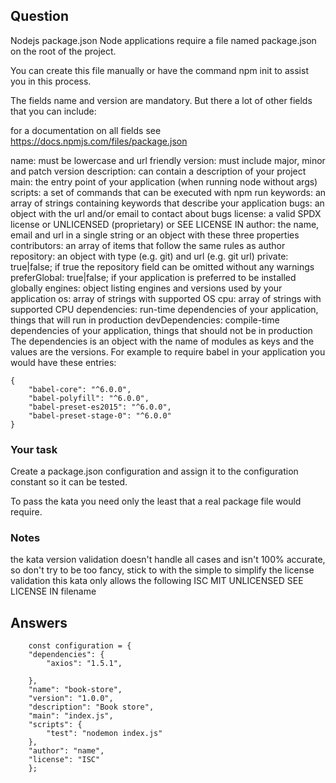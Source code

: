 ## Question

Nodejs package.json
Node applications require a file named package.json on the root of the project.

You can create this file manually or have the command npm init to assist you in this process.

The fields name and version are mandatory. But there a lot of other fields that you can include:

for a documentation on all fields see https://docs.npmjs.com/files/package.json

name: must be lowercase and url friendly
version: must include major, minor and patch version
description: can contain a description of your project
main: the entry point of your application (when running node without args)
scripts: a set of commands that can be executed with npm run <cmd>
keywords: an array of strings containing keywords that describe your application
bugs: an object with the url and/or email to contact about bugs
license: a valid SPDX license or UNLICENSED (proprietary) or SEE LICENSE IN <filename>
author: the name, email and url in a single string or an object with these three properties
contributors: an array of items that follow the same rules as author
repository: an object with type (e.g. git) and url (e.g. git url)
private: true|false; if true the repository field can be omitted without any warnings
preferGlobal: true|false; if your application is preferred to be installed globally
engines: object listing engines and versions used by your application
os: array of strings with supported OS
cpu: array of strings with supported CPU
dependencies: run-time dependencies of your application, things that will run in production
devDependencies: compile-time dependencies of your application, things that should not be in production
The dependencies is an object with the name of modules as keys and the values are the versions. For example to require babel in your application you would have these entries:

    {
        "babel-core": "^6.0.0",
        "babel-polyfill": "^6.0.0",
        "babel-preset-es2015": "^6.0.0",
        "babel-preset-stage-0": "^6.0.0"
    }


### Your task
Create a package.json configuration and assign it to the configuration constant so it can be tested.

To pass the kata you need only the least that a real package file would require.

### Notes
the kata version validation doesn't handle all cases and isn't 100% accurate, so don't try to be too fancy, stick to with the simple
to simplify the license validation this kata only allows the following
ISC
MIT
UNLICENSED
SEE LICENSE IN filename

## Answers

        const configuration = {
        "dependencies": {
            "axios": "1.5.1",
        
        },
        "name": "book-store",
        "version": "1.0.0",
        "description": "Book store",
        "main": "index.js",
        "scripts": {
            "test": "nodemon index.js"
        },
        "author": "name",
        "license": "ISC"
        };